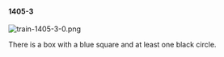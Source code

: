 #### 1405-3
![train-1405-3-0.png](https://github.com/lil-lab/nlvr/raw/master/nlvr/train/images/31/train-1405-3-0.png "train-1405-3-0.png")

There is a box with a blue square and at least one black circle.